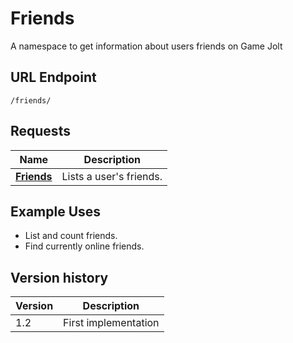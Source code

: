 # Friends

A namespace to get information about users friends on Game Jolt

## URL Endpoint

```
/friends/
```

## Requests

| Name                                                           | Description             |
| -------------------------------------------------------------- | ----------------------- |
| [**Friends**](https://gamejolt.com/game-api/doc/friends/fetch) | Lists a user's friends. |

## Example Uses

* List and count friends.
* Find currently online friends.

## Version history

| Version | Description          |
| ------- | -------------------- |
| 1.2     | First implementation |
